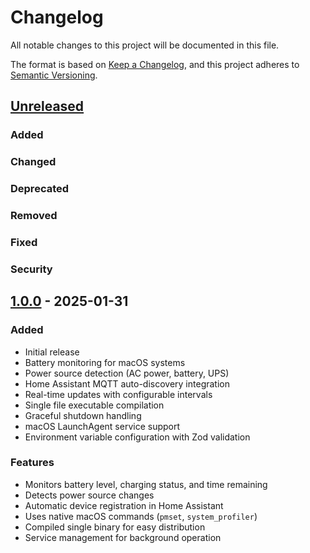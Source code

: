 # Changelog

All notable changes to this project will be documented in this file.

The format is based on [Keep a Changelog](https://keepachangelog.com/en/1.0.0/),
and this project adheres to [Semantic Versioning](https://semver.org/spec/v2.0.0.html).

## [Unreleased]

### Added
### Changed
### Deprecated
### Removed
### Fixed
### Security

## [1.0.0] - 2025-01-31

### Added
- Initial release
- Battery monitoring for macOS systems
- Power source detection (AC power, battery, UPS)
- Home Assistant MQTT auto-discovery integration
- Real-time updates with configurable intervals
- Single file executable compilation
- Graceful shutdown handling
- macOS LaunchAgent service support
- Environment variable configuration with Zod validation

### Features
- Monitors battery level, charging status, and time remaining
- Detects power source changes
- Automatic device registration in Home Assistant
- Uses native macOS commands (`pmset`, `system_profiler`)
- Compiled single binary for easy distribution
- Service management for background operation

[unreleased]: https://github.com/joeflateau/hass-agent/compare/v1.0.0...HEAD
[1.0.0]: https://github.com/joeflateau/hass-agent/releases/tag/v1.0.0
